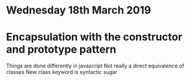 # Wednesday 18th March 2019

# Encapsulation with the constructor and prototype pattern

Things are done differently in javascript
Not really a direct equivalence of classes
New class keyword is syntactic sugar

